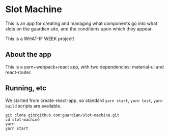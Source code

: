 # Slot Machine

This is an app for creating and managing what components go into what slots on the guardian site, and
the conditions upon which they appear.

This is a WHAT-IF WEEK project!

## About the app

This is a yarn+webpack+react app, with two dependencies: material-ui and react-router.
    
## Running, etc

We started from create-react-app, so standard ```yarn start```,  ```yarn test```, ```yarn build``` scripts are available.

```
git clone git@github.com:guardian/slot-machine.git
cd slot-machine
yarn
yarn start
```